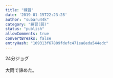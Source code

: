 ```yaml
---
title: "練習"
date: '2019-01-15T22:23:28'
author: "subaru44k"
category: "練習(弱)"
status: "publish"
allowComments: true
convertBreaks: false
entryHash: "109313f67809fdefc471ea8eda544edc"
---
```

24分ジョグ<br>
<br>
大雨で諦めた。
